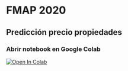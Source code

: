 # FMAP 2020
## Predicción precio propiedades

### Abrir notebook en Google Colab
[![Open In Colab](https://colab.research.google.com/assets/colab-badge.svg)](https://colab.research.google.com/github/arielfaur/prediccion-precio-propiedades-fmap-2020/blob/master/precio_propiedades_regresion.ipynb)
